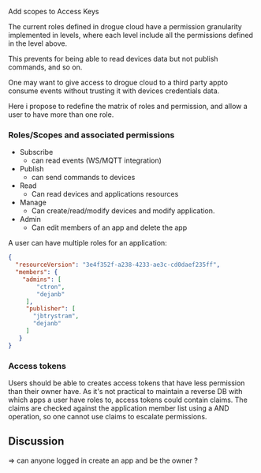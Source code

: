 Add scopes to Access Keys


The current roles defined in drogue cloud have a permission granularity implemented in levels, where each level include all the permissions defined in the level above.

This prevents for being able to read devices data but not publish commands, and so on. 

One may want to give access to drogue cloud to a third party appto consume events without trusting it with devices credentials data.  

Here i propose to redefine the matrix of roles and permission, and allow a user to have more than one role. 

### Roles/Scopes and associated permissions

- Subscribe
  - can read events (WS/MQTT integration)
- Publish
  - can send commands to devices
- Read
  - Can read devices and applications resources
- Manage
  - Can create/read/modify devices and modify application.
- Admin
  - Can edit members of an app and delete the app

A user can have multiple roles for an application: 
```json
{
  "resourceVersion": "3e4f352f-a238-4233-ae3c-cd0daef235ff",
  "members": {
    "admins": [
        "ctron",
        "dejanb"
     ],
     "publisher": [
       "jbtrystram",
       "dejanb"
     ]
   }
}
```

### Access tokens

Users should be able to creates access tokens that have less 
permission than their owner have.
As it's not practical to maintain a reverse DB with which apps 
a user have roles to, access tokens
could contain claims.
The claims are checked against the application member list using
a AND operation, so one cannot use claims to escalate permissions.

## Discussion 

=> can anyone logged in create an app and be the owner ?
